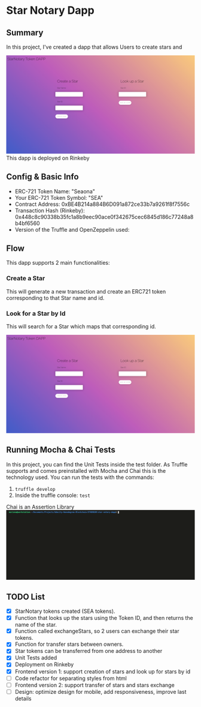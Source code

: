
# Star Notary Dapp
## Summary
In this project, I've created a dapp that allows Users to create stars and 

![](assets/star-notary-dapp.png)
This dapp is deployed on Rinkeby

## Config & Basic Info
- ERC-721 Token Name: "Seaona"
- Your ERC-721 Token Symbol: "SEA"
- Contract Address: 0xBE4B214a884B6D091a872ce33b7a9261f8f7556c
- Transaction Hash (Rinkeby): 0x448c8c90338b35fc1a8b9eec90ace0f342675cec6845d186c77248a8b4bf6560
- Version of the Truffle and OpenZeppelin used: 


## Flow
This dapp supports 2 main functionalities:
 ### Create a Star
 This will generate a new transaction and create an ERC721 token corresponding to that Star name and id.

 ### Look for a Star by Id
 This will search for a Star which maps that corresponding id.

![](assets/star-notary-dapp.png)


## Running Mocha & Chai Tests
In this project, you can find the Unit Tests inside the test folder. 
As Truffle supports and comes preinstalled with Mocha and Chai this is the technology used.
You can run the tests with the commands:
1. ``truffle develop``
2. Inside the truffle console: ``test``


Chai is an Assertion Library
![](assets/tests.gif)

## TODO List
- [x] StarNotary tokens created (SEA tokens).
- [x] Function that looks up the stars using the Token ID, and then returns the name of the star.
- [x] Function called exchangeStars, so 2 users can exchange their star tokens.
- [x] Function for transfer stars between owners.
- [x] Star tokens can be transferred from one address to another
- [x] Unit Tests added
- [x] Deployment on Rinkeby
- [x] Frontend version 1: support creation of stars and look up for stars by id
- [ ] Code refactor for separating styles from html
- [ ] Frontend version 2: support transfer of stars and stars exchange
- [ ] Design: optimize design for mobile, add responsiveness, improve last details
